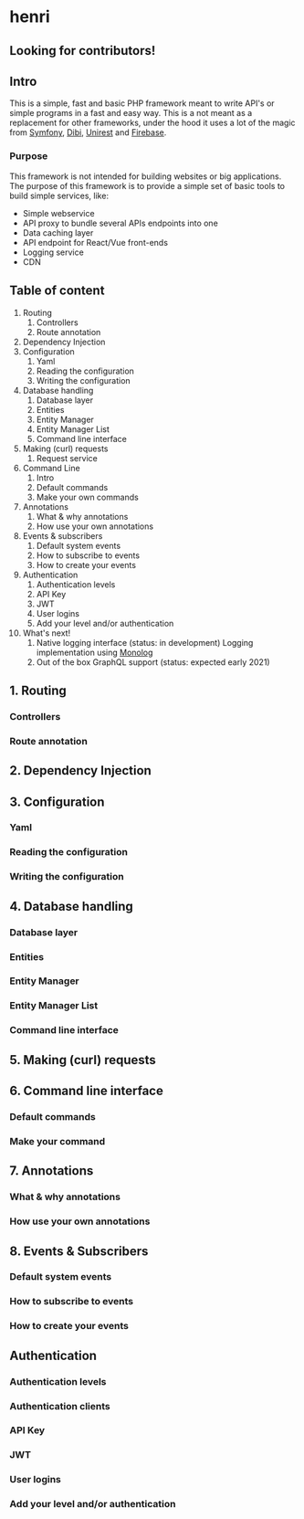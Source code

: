 # henri

## Looking for contributors!

## Intro
This is a simple, fast and basic PHP framework meant to write API's or simple programs in a fast and easy way. This is a not meant as a replacement for other frameworks,
under the hood it uses a lot of the magic from [Symfony](https://symfony.com/), [Dibi](https://github.com/dg/dibi), [Unirest](https://github.com/Kong/unirest-php) and [Firebase](https://github.com/firebase/php-jwt).

### Purpose  
This framework is not intended for building websites or big applications. The purpose of this framework is to provide a simple set of basic tools to build simple services, like: 
- Simple webservice
- API proxy to bundle several APIs endpoints into one
- Data caching layer
- API endpoint for React/Vue front-ends
- Logging service
- CDN

## Table of content
1. Routing
	1. Controllers
	1. Route annotation
1. Dependency Injection
1. Configuration
	1. Yaml
	1. Reading the configuration
	1. Writing the configuration
1. Database handling
	1. Database layer
	1. Entities
	1. Entity Manager
	1. Entity Manager List
	1. Command line interface
1. Making (curl) requests
	1. Request service
1. Command Line
	1. Intro
	1. Default commands
	1. Make your own commands
1. Annotations
	1. What & why annotations
	1. How use your own annotations
1. Events & subscribers
	1. Default system events
	1. How to subscribe to events
	1. How to create your events
1. Authentication
	1. Authentication levels
	1. API Key
	1. JWT
	1. User logins
	1. Add your level and/or authentication
1. What's next!
	1. Native logging interface (status: in development)
	Logging implementation using [Monolog](https://github.com/Seldaek/monolog)
	1. Out of the box GraphQL support (status: expected early 2021)

## 1. Routing
### Controllers
### Route annotation

## 2. Dependency Injection

## 3. Configuration
### Yaml
### Reading the configuration
### Writing the configuration

## 4. Database handling
### Database layer
### Entities
### Entity Manager
### Entity Manager List
### Command line interface

## 5. Making (curl) requests

## 6. Command line interface
### Default commands
### Make your command

## 7. Annotations
### What & why annotations
### How use your own annotations

## 8. Events & Subscribers
### Default system events
### How to subscribe to events
### How to create your events

## Authentication
### Authentication levels
### Authentication clients
### API Key
### JWT
### User logins
### Add your level and/or authentication
